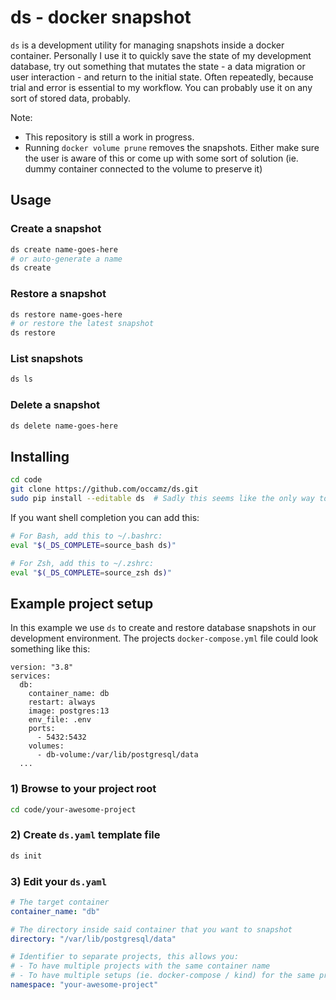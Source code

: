 # ds - docker snapshot

`ds` is a development utility for managing snapshots inside a docker container. Personally I use it to quickly save the state of my development database, try out something that mutates the state - a data migration or user interaction - and return to the initial state. Often repeatedly, because trial and error is essential to my workflow. You can probably use it on any sort of stored data, probably. 

Note:
- This repository is still a work in progress.
- Running `docker volume prune` removes the snapshots. Either make sure the user is aware of this or come up with some sort of solution (ie. dummy container connected to the volume to preserve it)


## Usage

### Create a snapshot
```bash
ds create name-goes-here
# or auto-generate a name
ds create 
```

### Restore a snapshot
```bash
ds restore name-goes-here
# or restore the latest snapshot
ds restore
```

### List snapshots
```bash
ds ls
```

### Delete a snapshot
```bash
ds delete name-goes-here
```


## Installing
```bash
cd code
git clone https://github.com/occamz/ds.git
sudo pip install --editable ds  # Sadly this seems like the only way to have shell completion work without any extra steps
```

If you want shell completion you can add this:
```bash
# For Bash, add this to ~/.bashrc:
eval "$(_DS_COMPLETE=source_bash ds)"

# For Zsh, add this to ~/.zshrc:
eval "$(_DS_COMPLETE=source_zsh ds)"
```

## Example project setup
In this example we use `ds` to create and restore database snapshots in our development environment. The projects `docker-compose.yml` file could look something like this:
```
version: "3.8"
services:
  db:
    container_name: db
    restart: always
    image: postgres:13
    env_file: .env
    ports:
      - 5432:5432
    volumes:
      - db-volume:/var/lib/postgresql/data
  ...
```

### 1) Browse to your project root
```bash
cd code/your-awesome-project
```

### 2) Create `ds.yaml` template file
```bash
ds init
```

### 3) Edit your `ds.yaml`
```yaml
# The target container
container_name: "db"

# The directory inside said container that you want to snapshot
directory: "/var/lib/postgresql/data"

# Identifier to separate projects, this allows you:
# - To have multiple projects with the same container name
# - To have multiple setups (ie. docker-compose / kind) for the same project
namespace: "your-awesome-project"
```
